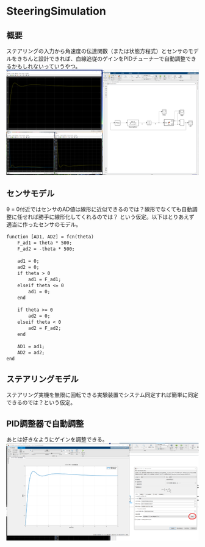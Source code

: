# SteeringSimulation

## 概要
ステアリングの入力から角速度の伝達関数（または状態方程式）とセンサのモデルをきちんと設計できれば、白線追従のゲインをPIDチューナーで自動調整できるかもしれないっていうやつ。
![overview](https://github.com/shimotoriharuki/SteeringSimulation/blob/master/pic/overview.png )

## センサモデル
θ = 0付近ではセンサのAD値は線形に近似できるのでは？線形でなくても自動調整に任せれば勝手に線形化してくれるのでは？
という仮定。以下はとりあえず適当に作ったセンサのモデル。
```
function [AD1, AD2] = fcn(theta)
    F_ad1 = theta * 500;
    F_ad2 = -theta * 500;
    
    ad1 = 0;
    ad2 = 0;
    if theta > 0
        ad1 = F_ad1;
    elseif theta <= 0
        ad1 = 0; 
    end
    
    if theta >= 0
        ad2 = 0;
    elseif theta < 0
        ad2 = F_ad2; 
    end

    AD1 = ad1;
    AD2 = ad2;
end

```
## ステアリングモデル
ステアリング実機を無限に回転できる実験装置でシステム同定すれば簡単に同定できるのでは？という仮定。

## PID調整器で自動調整
あとは好きなようにゲインを調整できる。
![pid](https://github.com/shimotoriharuki/SteeringSimulation/blob/master/pic/pid.png )
